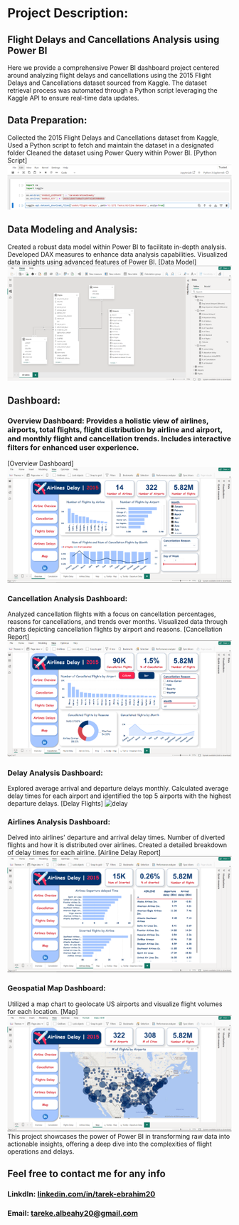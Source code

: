 # Project Description: 
## Flight Delays and Cancellations Analysis using Power BI
Here we provide a comprehensive Power BI dashboard project centered around analyzing flight delays and cancellations using the 2015 Flight Delays and Cancellations dataset sourced from Kaggle. The dataset retrieval process was automated through a Python script leveraging the Kaggle API to ensure real-time data updates.
## Data Preparation:
Collected the 2015 Flight Delays and Cancellations dataset from Kaggle,
Used a Python script to fetch and maintain the dataset in a designated folder
Cleaned the dataset using Power Query within Power BI.
[Python Script]![Python Script](https://github.com/Tarek-Ibrahim20/Air-Delay-Dashboard/blob/22a9b07cb094f86a19382689c701798f920a2d57/Python%20Script.png)

## Data Modeling and Analysis:
Created a robust data model within Power BI to facilitate in-depth analysis.
Developed DAX measures to enhance data analysis capabilities.
Visualized data insights using advanced features of Power BI.
[Data Model]![Data model](https://github.com/Tarek-Ibrahim20/Air-Delay-Dashboard/blob/6a44a4ed7d75a317b66a6c92ecfe31d72b21ef01/Data%20Model%20%26%20DAX%20.png)
## Dashboard:
### Overview Dashboard: Provides a holistic view of airlines, airports, total flights, flight distribution by airline and airport, and monthly flight and cancellation trends. Includes interactive filters for enhanced user experience.
[Overview Dashboard]![Overview Dashboard](https://github.com/Tarek-Ibrahim20/Air-Delay-Dashboard/blob/0a05c44d8dd9b70a683cfff652bb9313f69230e9/Overview%20Dashboard.png)
### Cancellation Analysis Dashboard:
Analyzed cancellation flights with a focus on cancellation percentages, reasons for cancellations, and trends over months.
Visualized data through charts depicting cancellation flights by airport and reasons.
[Cancellation Report] ![Cancellation](https://github.com/Tarek-Ibrahim20/Air-Delay-Dashboard/blob/250e5f48e59ebb6f1b65958cfd498a523b5b33fa/Cancellation%20Dashboard.png)
### Delay Analysis Dashboard:
Explored average arrival and departure delays monthly.
Calculated average delay times for each airport and identified the top 5 airports with the highest departure delays.
[Delay Flights] ![delay](https://github.com/user-attachments/assets/212eb78c-7d12-4f4a-8bd1-6e5c6f14a516)
### Airlines Analysis Dashboard:
Delved into airlines' departure and arrival delay times.
Number of diverted flights and how it is distributed over airlines.
Created a detailed breakdown of delay times for each airline.
[Airline Delay Report] ![Airlinr](https://github.com/Tarek-Ibrahim20/Air-Delay-Dashboard/blob/7ab37d997fb28201c6943269b18bd7167134aca9/Airline%20Delay%20Dashboard.png)
### Geospatial Map Dashboard:
Utilized a map chart to geolocate US airports and visualize flight volumes for each location.
[Map] ![Map](https://github.com/Tarek-Ibrahim20/Air-Delay-Dashboard/blob/c02494a3ebdd443138163ef4cab666f645b69076/Map%20Report.png)
This project showcases the power of Power BI in transforming raw data into actionable insights, offering a deep dive into the complexities of flight operations and delays.

## Feel free to contact me for any info
### LinkdIn: [linkedin.com/in/tarek-ebrahim20](https://www.linkedin.com/in/tarek-ebrahim20)
###  Email: tareke.albeahy20@gmail.com
